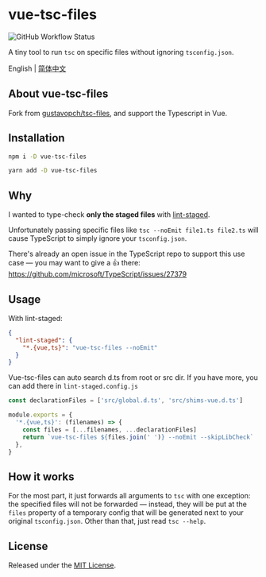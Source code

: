 # vue-tsc-files

![GitHub Workflow Status](https://img.shields.io/github/workflow/status/gustavopch/tsc-files/Release?style=flat-square)

A tiny tool to run `tsc` on specific files without ignoring `tsconfig.json`.


English | [简体中文](./README.zh-CN.md)


## About vue-tsc-files
Fork from [gustavopch/tsc-files](https://github.com/gustavopch/tsc-files), and support the Typescript in Vue.

## Installation

```sh
npm i -D vue-tsc-files
```

```sh
yarn add -D vue-tsc-files
```

## Why

I wanted to type-check **only the staged files** with [lint-staged](https://github.com/okonet/lint-staged).

Unfortunately passing specific files like `tsc --noEmit file1.ts file2.ts` will cause TypeScript to simply ignore your `tsconfig.json`.

There's already an open issue in the TypeScript repo to support this use case — you may want to give a 👍 there: https://github.com/microsoft/TypeScript/issues/27379

## Usage

With lint-staged:

```json
{
  "lint-staged": {
    "*.{vue,ts}": "vue-tsc-files --noEmit"
  }
}
```

Vue-tsc-files can auto search d.ts from root or src dir. If you have more, you can add there in `lint-staged.config.js`

```js
const declarationFiles = ['src/global.d.ts', 'src/shims-vue.d.ts']

module.exports = {
  '*.{vue,ts}': (filenames) => {
    const files = [...filenames, ...declarationFiles]
    return `vue-tsc-files ${files.join(' ')} --noEmit --skipLibCheck`
  },
}
```

## How it works

For the most part, it just forwards all arguments to `tsc` with one exception: the specified files will not be forwarded — instead, they will be put at the `files` property of a temporary config that will be generated next to your original `tsconfig.json`. Other than that, just read `tsc --help`.

## License

Released under the [MIT License](./LICENSE.md).

